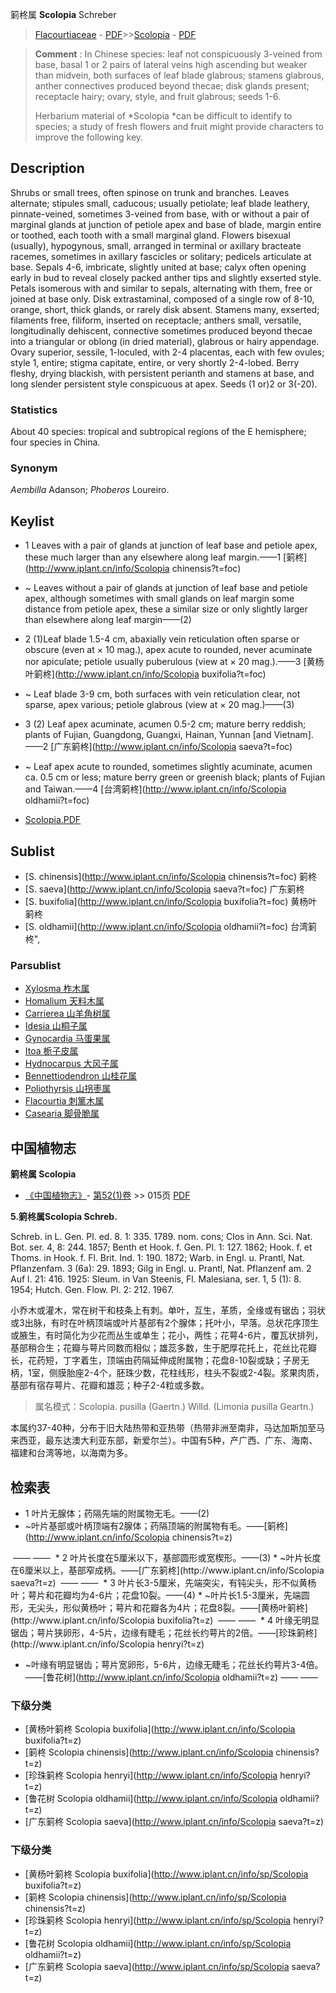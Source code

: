 箣柊属 **Scolopia** Schreber

> [Flacourtiaceae](http://www.iplant.cn/info/Flacourtiaceae?t=foc) - [PDF](http://www.iplant.cn/foc/pdf/Flacourtiaceae.pdf)>>[Scolopia](http://www.iplant.cn/info/Scolopia?t=foc) - [PDF](http://www.iplant.cn/foc/pdf/Scolopia.pdf)

> **Comment** : 
> In Chinese species: leaf not conspicuously 3-veined from base, basal 1 or 2 pairs of lateral veins high ascending but weaker than midvein, both surfaces of leaf blade glabrous; stamens glabrous, anther connectives produced beyond thecae; disk glands present; receptacle hairy; ovary, style, and fruit glabrous; seeds 1-6.
>
> Herbarium material of *Scolopia *can be difficult to identify to species; a study of fresh flowers and fruit might provide characters to improve the following key.

## Description

Shrubs or small trees, often spinose on trunk and branches. Leaves alternate; stipules small, caducous; usually petiolate; leaf blade leathery, pinnate-veined, sometimes 3-veined from base, with or without a pair of marginal glands at junction of petiole apex and base of blade, margin entire or toothed, each tooth with a small marginal gland. Flowers bisexual (usually), hypogynous, small, arranged in terminal or axillary bracteate racemes, sometimes in axillary fascicles or solitary; pedicels articulate at base. Sepals 4-6, imbricate, slightly united at base; calyx often opening early in bud to reveal closely packed anther tips and slightly exserted style. Petals isomerous with and similar to sepals, alternating with them, free or joined at base only. Disk extrastaminal, composed of a single row of 8-10, orange, short, thick glands, or rarely disk absent. Stamens many, exserted; filaments free, filiform, inserted on receptacle; anthers small, versatile, longitudinally dehiscent, connective sometimes produced beyond thecae into a triangular or oblong (in dried material), glabrous or hairy appendage. Ovary superior, sessile, 1-loculed, with 2-4 placentas, each with few ovules; style 1, entire; stigma capitate, entire, or very shortly 2-4-lobed. Berry fleshy, drying blackish, with persistent perianth and stamens at base, and long slender persistent style conspicuous at apex. Seeds (1 or)2 or 3(-20).

### Statistics
About 40 species: tropical and subtropical regions of the E hemisphere; four species in China.

### Synonym
*Aembilla* Adanson; *Phoberos* Loureiro.

## Keylist

* 1 Leaves with a pair of glands at junction of leaf base and petiole apex, these much larger than any elsewhere along leaf margin.——1 [箣柊](http://www.iplant.cn/info/Scolopia chinensis?t=foc)
* ~ Leaves without a pair of glands at junction of leaf base and petiole apex, although sometimes with small glands on leaf margin some distance from petiole apex, these a similar size or only slightly larger than elsewhere along leaf margin——(2)

* 2 (1)Leaf blade 1.5-4 cm, abaxially vein reticulation often sparse or obscure (even at × 10 mag.), apex acute to rounded, never acuminate nor apiculate; petiole usually puberulous (view at × 20 mag.).——3 [黄杨叶箣柊](http://www.iplant.cn/info/Scolopia buxifolia?t=foc)
* ~ Leaf blade 3-9 cm, both surfaces with vein reticulation clear, not sparse, apex various; petiole glabrous (view at × 20 mag.)——(3)

* 3 (2) Leaf apex acuminate, acumen 0.5-2 cm; mature berry reddish; plants of Fujian, Guangdong, Guangxi, Hainan, Yunnan [and Vietnam].——2 [广东箣柊](http://www.iplant.cn/info/Scolopia saeva?t=foc)
* ~ Leaf apex acute to rounded, sometimes slightly acuminate, acumen ca. 0.5 cm or less; mature berry green or greenish black; plants of Fujian and Taiwan.——4 [台湾箣柊](http://www.iplant.cn/info/Scolopia oldhamii?t=foc)

* [Scolopia.PDF](http://www.iplant.cn/foc/pdf/Scolopia.pdf)

## Sublist

* [S.  chinensis](http://www.iplant.cn/info/Scolopia chinensis?t=foc)
 箣柊
* [S.  saeva](http://www.iplant.cn/info/Scolopia saeva?t=foc)
 广东箣柊
* [S.  buxifolia](http://www.iplant.cn/info/Scolopia buxifolia?t=foc)
 黄杨叶箣柊
* [S.  oldhamii](http://www.iplant.cn/info/Scolopia oldhamii?t=foc) 台湾箣柊",

### Parsublist

* [Xylosma  柞木属](http://www.iplant.cn/info/Xylosma?t=foc)
* [Homalium  天料木属](http://www.iplant.cn/info/Homalium?t=foc)
* [Carrierea  山羊角树属](http://www.iplant.cn/info/Carrierea?t=foc)
* [Idesia  山桐子属](http://www.iplant.cn/info/Idesia?t=foc)
* [Gynocardia  马蛋果属](http://www.iplant.cn/info/Gynocardia?t=foc)
* [Itoa  栀子皮属](http://www.iplant.cn/info/Itoa?t=foc)
* [Hydnocarpus  大风子属](http://www.iplant.cn/info/Hydnocarpus?t=foc)
* [Bennettiodendron  山桂花属](http://www.iplant.cn/info/Bennettiodendron?t=foc)
* [Poliothyrsis  山拐枣属](http://www.iplant.cn/info/Poliothyrsis?t=foc)
* [Flacourtia  刺篱木属](http://www.iplant.cn/info/Flacourtia?t=foc)
* [Casearia  脚骨脆属](http://www.iplant.cn/info/Casearia?t=foc)

## 中国植物志

**箣柊属 Scolopia**

* [《中国植物志》](http://www.iplant.cn/frps)- [第52(1)卷](http://www.iplant.cn/frps/vol/52(1)) >> 015页 [PDF](http://www.iplant.cn/frps/pdf/52(1)/015y.pdf)

**5.箣柊属Scolopia Schreb.**

Schreb. in L. Gen. Pl. ed. 8. 1: 335. 1789. nom. cons; Clos in Ann. Sci. Nat. Bot. ser. 4, 8: 244. 1857; Benth et Hook. f. Gen. Pl. 1: 127. 1862; Hook. f. et Thoms. in Hook. f. Fl. Brit. Ind. 1: 190. 1872; Warb. in Engl. u. Prantl, Nat. Pflanzenfam. 3 (6a): 29. 1893; Gilg in Engl. u. Prantl, Nat. Pflanzenf am. 2 Auf l. 21: 416. 1925: Sleum. in Van Steenis, Fl. Malesiana, ser. 1, 5 (1): 8. 1954; Hutch. Gen. Flow. Pl. 2: 212. 1967.

小乔木或灌木，常在树干和枝条上有刺。单叶，互生，革质，全缘或有锯齿；羽状或3出脉，有时在叶柄顶端或叶片基部有2个腺体；托叶小，早落。总状花序顶生或腋生，有时简化为少花而丛生或单生；花小，两性；花萼4-6片，覆瓦状排列，基部稍合生；花瓣与萼片同数而相似；雄蕊多数，生于肥厚花托上，花丝比花瓣长，花药短，丁字着生，顶端由药隔延伸成附属物；花盘8-10裂或缺；子房无柄，1室，侧膜胎座2-4个，胚珠少数，花柱线形，柱头不裂或2-4裂。浆果肉质，基部有宿存萼片、花瓣和雄蕊；种子2-4粒或多数。

> 属名模式：Scolopia. pusilla (Gaertn.) Willd. (Limonia pusilla Geartn.)

本属约37-40种，分布于旧大陆热带和亚热带（热带非洲至南非，马达加斯加至马来西亚，最东达澳大利亚东部，新爱尔兰）。中国有5种，产广西、广东、海南、福建和台湾等地，以海南为多。

## 检索表

* 1 叶片无腺体；药隔先端的附属物无毛。——(2)
* ~叶片基部或叶柄顶端有2腺体；药隔顶端的附属物有毛。——[箣柊](http://www.iplant.cn/info/Scolopia chinensis?t=z)
</td></tr><tr><td>&nbsp;——&nbsp;——&nbsp;</td></tr>
* 2 叶片长度在5厘米以下，基部圆形或宽楔形。——(3)
* ~叶片长度在6厘米以上，基部窄成柄。——[广东箣柊](http://www.iplant.cn/info/Scolopia saeva?t=z)
</td></tr><tr><td>&nbsp;——&nbsp;——&nbsp;</td></tr>
* 3 叶片长3-5厘米，先端突尖，有钝尖头，形不似黄杨叶；萼片和花瓣均为4-6片；花盘10裂。——(4)
* ~叶片长1.5-3厘米，先端圆形，无尖头，形似黄杨叶；萼片和花瓣各为4片；花盘8裂。——[黄杨叶箣柊](http://www.iplant.cn/info/Scolopia buxifolia?t=z)
</td></tr><tr><td>&nbsp;——&nbsp;——&nbsp;</td></tr>
* 4 叶缘无明显锯齿；萼片狭卵形，4-5片，边缘有睫毛；花丝长约萼片的2倍。——[珍珠箣柊](http://www.iplant.cn/info/Scolopia henryi?t=z)

* ~叶缘有明显锯齿；萼片宽卵形，5-6片，边缘无睫毛；花丝长约萼片3-4倍。——[鲁花树](http://www.iplant.cn/info/Scolopia oldhamii?t=z)</td></tr><tr><td>&nbsp;——&nbsp;——&nbsp;</td></tr>
### 下级分类
* [黄杨叶箣柊  Scolopia buxifolia](http://www.iplant.cn/info/Scolopia buxifolia?t=z)
* [箣柊  Scolopia chinensis](http://www.iplant.cn/info/Scolopia chinensis?t=z)
* [珍珠箣柊  Scolopia henryi](http://www.iplant.cn/info/Scolopia henryi?t=z)
* [鲁花树  Scolopia oldhamii](http://www.iplant.cn/info/Scolopia oldhamii?t=z)
* [广东箣柊  Scolopia saeva](http://www.iplant.cn/info/Scolopia saeva?t=z)

### 下级分类
* [黄杨叶箣柊  Scolopia buxifolia](http://www.iplant.cn/info/sp/Scolopia buxifolia?t=z)
* [箣柊  Scolopia chinensis](http://www.iplant.cn/info/sp/Scolopia chinensis?t=z)
* [珍珠箣柊  Scolopia henryi](http://www.iplant.cn/info/sp/Scolopia henryi?t=z)
* [鲁花树  Scolopia oldhamii](http://www.iplant.cn/info/sp/Scolopia oldhamii?t=z)
* [广东箣柊  Scolopia saeva](http://www.iplant.cn/info/sp/Scolopia saeva?t=z)
